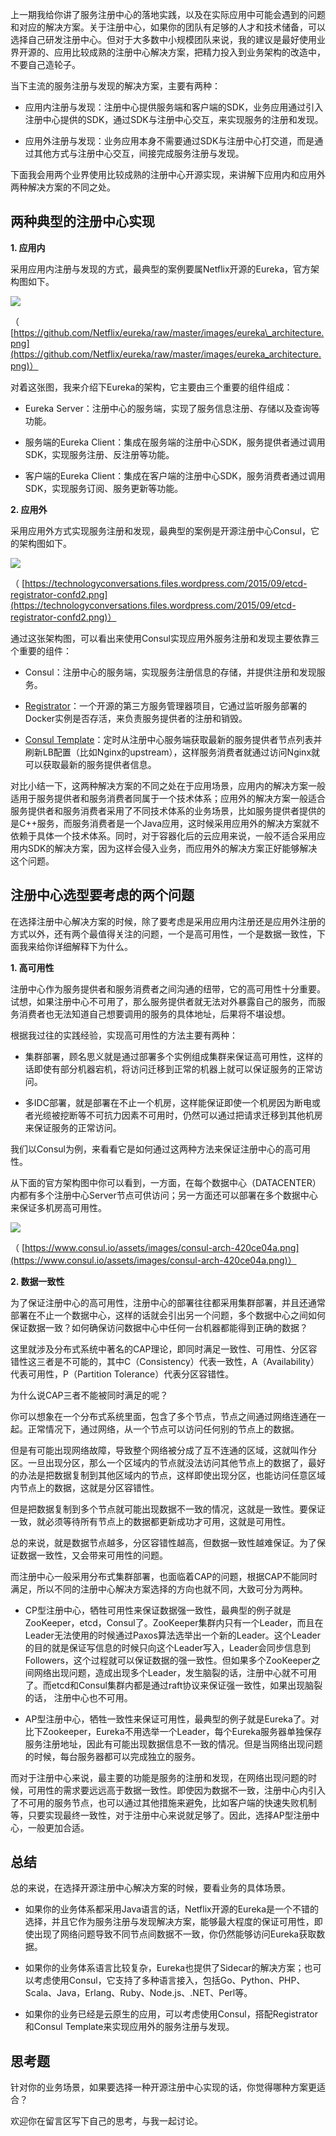 上一期我给你讲了服务注册中心的落地实践，以及在实际应用中可能会遇到的问题和对应的解决方案。关于注册中心，如果你的团队有足够的人才和技术储备，可以选择自己研发注册中心。但对于大多数中小规模团队来说，我的建议是最好使用业界开源的、应用比较成熟的注册中心解决方案，把精力投入到业务架构的改造中，不要自己造轮子。

当下主流的服务注册与发现的解决方案，主要有两种：

- 应用内注册与发现：注册中心提供服务端和客户端的SDK，业务应用通过引入注册中心提供的SDK，通过SDK与注册中心交互，来实现服务的注册和发现。

- 应用外注册与发现：业务应用本身不需要通过SDK与注册中心打交道，而是通过其他方式与注册中心交互，间接完成服务注册与发现。


下面我会用两个业界使用比较成熟的注册中心开源实现，来讲解下应用内和应用外两种解决方案的不同之处。

## 两种典型的注册中心实现

**1\. 应用内**

采用应用内注册与发现的方式，最典型的案例要属Netflix开源的Eureka，官方架构图如下。

![](https://static001.geekbang.org/resource/image/d2/1c/d220f8970c8d7a4f4ea4677ec2cbd61c.jpg?wh=720*396)

（ [https://github.com/Netflix/eureka/raw/master/images/eureka\_architecture.png](https://github.com/Netflix/eureka/raw/master/images/eureka_architecture.png)）

对着这张图，我来介绍下Eureka的架构，它主要由三个重要的组件组成：

- Eureka Server：注册中心的服务端，实现了服务信息注册、存储以及查询等功能。

- 服务端的Eureka Client：集成在服务端的注册中心SDK，服务提供者通过调用SDK，实现服务注册、反注册等功能。

- 客户端的Eureka Client：集成在客户端的注册中心SDK，服务消费者通过调用SDK，实现服务订阅、服务更新等功能。


**2\. 应用外**

采用应用外方式实现服务注册和发现，最典型的案例是开源注册中心Consul，它的架构图如下。

![](https://static001.geekbang.org/resource/image/da/3f/da82d0cba1c49252e1ae48f91fcb543f.png?wh=945*309)

（ [https://technologyconversations.files.wordpress.com/2015/09/etcd-registrator-confd2.png](https://technologyconversations.files.wordpress.com/2015/09/etcd-registrator-confd2.png)）

通过这张架构图，可以看出来使用Consul实现应用外服务注册和发现主要依靠三个重要的组件：

- Consul：注册中心的服务端，实现服务注册信息的存储，并提供注册和发现服务。

- [Registrator](https://github.com/gliderlabs/registrator)：一个开源的第三方服务管理器项目，它通过监听服务部署的Docker实例是否存活，来负责服务提供者的注册和销毁。

- [Consul Template](https://github.com/hashicorp/consul-template)：定时从注册中心服务端获取最新的服务提供者节点列表并刷新LB配置（比如Nginx的upstream），这样服务消费者就通过访问Nginx就可以获取最新的服务提供者信息。


对比小结一下，这两种解决方案的不同之处在于应用场景，应用内的解决方案一般适用于服务提供者和服务消费者同属于一个技术体系；应用外的解决方案一般适合服务提供者和服务消费者采用了不同技术体系的业务场景，比如服务提供者提供的是C++服务，而服务消费者是一个Java应用，这时候采用应用外的解决方案就不依赖于具体一个技术体系。同时，对于容器化后的云应用来说，一般不适合采用应用内SDK的解决方案，因为这样会侵入业务，而应用外的解决方案正好能够解决这个问题。

## 注册中心选型要考虑的两个问题

在选择注册中心解决方案的时候，除了要考虑是采用应用内注册还是应用外注册的方式以外，还有两个最值得关注的问题，一个是高可用性，一个是数据一致性，下面我来给你详细解释下为什么。

**1\. 高可用性**

注册中心作为服务提供者和服务消费者之间沟通的纽带，它的高可用性十分重要。试想，如果注册中心不可用了，那么服务提供者就无法对外暴露自己的服务，而服务消费者也无法知道自己想要调用的服务的具体地址，后果将不堪设想。

根据我过往的实践经验，实现高可用性的方法主要有两种：

- 集群部署，顾名思义就是通过部署多个实例组成集群来保证高可用性，这样的话即使有部分机器宕机，将访问迁移到正常的机器上就可以保证服务的正常访问。

- 多IDC部署，就是部署在不止一个机房，这样能保证即使一个机房因为断电或者光缆被挖断等不可抗力因素不可用时，仍然可以通过把请求迁移到其他机房来保证服务的正常访问。


我们以Consul为例，来看看它是如何通过这两种方法来保证注册中心的高可用性。

从下面的官方架构图中你可以看到，一方面，在每个数据中心（DATACENTER）内都有多个注册中心Server节点可供访问；另一方面还可以部署在多个数据中心来保证多机房高可用性。

![](https://static001.geekbang.org/resource/image/c0/ab/c0661d7687e29927fdcecc0f140fb5ab.png?wh=1920*1990)

（ [https://www.consul.io/assets/images/consul-arch-420ce04a.png](https://www.consul.io/assets/images/consul-arch-420ce04a.png)）

**2\. 数据一致性**

为了保证注册中心的高可用性，注册中心的部署往往都采用集群部署，并且还通常部署在不止一个数据中心，这样的话就会引出另一个问题，多个数据中心之间如何保证数据一致？如何确保访问数据中心中任何一台机器都能得到正确的数据？

这里就涉及分布式系统中著名的CAP理论，即同时满足一致性、可用性、分区容错性这三者是不可能的，其中C（Consistency）代表一致性，A（Availability）代表可用性，P（Partition Tolerance）代表分区容错性。

为什么说CAP三者不能被同时满足的呢？

你可以想象在一个分布式系统里面，包含了多个节点，节点之间通过网络连通在一起。正常情况下，通过网络，从一个节点可以访问任何别的节点上的数据。

但是有可能出现网络故障，导致整个网络被分成了互不连通的区域，这就叫作分区。一旦出现分区，那么一个区域内的节点就没法访问其他节点上的数据了，最好的办法是把数据复制到其他区域内的节点，这样即使出现分区，也能访问任意区域内节点上的数据，这就是分区容错性。

但是把数据复制到多个节点就可能出现数据不一致的情况，这就是一致性。要保证一致，就必须等待所有节点上的数据都更新成功才可用，这就是可用性。

总的来说，就是数据节点越多，分区容错性越高，但数据一致性越难保证。为了保证数据一致性，又会带来可用性的问题。

而注册中心一般采用分布式集群部署，也面临着CAP的问题，根据CAP不能同时满足，所以不同的注册中心解决方案选择的方向也就不同，大致可分为两种。

- CP型注册中心，牺牲可用性来保证数据强一致性，最典型的例子就是ZooKeeper，etcd，Consul了。ZooKeeper集群内只有一个Leader，而且在Leader无法使用的时候通过Paxos算法选举出一个新的Leader。这个Leader的目的就是保证写信息的时候只向这个Leader写入，Leader会同步信息到Followers，这个过程就可以保证数据的强一致性。但如果多个ZooKeeper之间网络出现问题，造成出现多个Leader，发生脑裂的话，注册中心就不可用了。而etcd和Consul集群内都是通过raft协议来保证强一致性，如果出现脑裂的话， 注册中心也不可用。

- AP型注册中心，牺牲一致性来保证可用性，最典型的例子就是Eureka了。对比下Zookeeper，Eureka不用选举一个Leader，每个Eureka服务器单独保存服务注册地址，因此有可能出现数据信息不一致的情况。但是当网络出现问题的时候，每台服务器都可以完成独立的服务。


而对于注册中心来说，最主要的功能是服务的注册和发现，在网络出现问题的时候，可用性的需求要远远高于数据一致性。即使因为数据不一致，注册中心内引入了不可用的服务节点，也可以通过其他措施来避免，比如客户端的快速失败机制等，只要实现最终一致性，对于注册中心来说就足够了。因此，选择AP型注册中心，一般更加合适。

## 总结

总的来说，在选择开源注册中心解决方案的时候，要看业务的具体场景。

- 如果你的业务体系都采用Java语言的话，Netflix开源的Eureka是一个不错的选择，并且它作为服务注册与发现解决方案，能够最大程度的保证可用性，即使出现了网络问题导致不同节点间数据不一致，你仍然能够访问Eureka获取数据。

- 如果你的业务体系语言比较复杂，Eureka也提供了Sidecar的解决方案；也可以考虑使用Consul，它支持了多种语言接入，包括Go、Python、PHP、Scala、Java，Erlang、Ruby、Node.js、.NET、Perl等。

- 如果你的业务已经是云原生的应用，可以考虑使用Consul，搭配Registrator和Consul Template来实现应用外的服务注册与发现。


## 思考题

针对你的业务场景，如果要选择一种开源注册中心实现的话，你觉得哪种方案更适合？

欢迎你在留言区写下自己的思考，与我一起讨论。